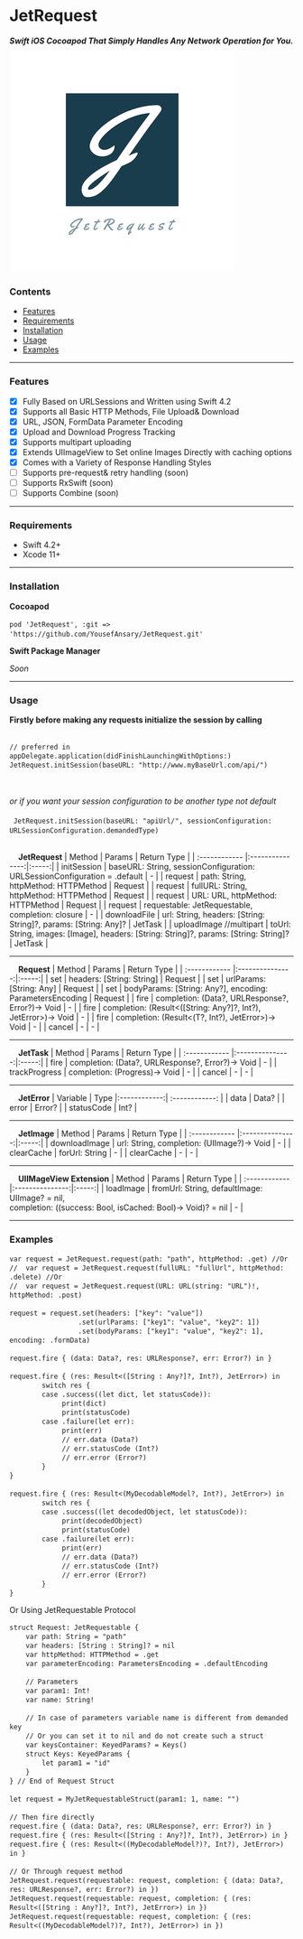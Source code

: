 
# JetRequest
***Swift iOS Cocoapod That Simply Handles Any Network Operation for You.***
![](https://raw.githubusercontent.com/YousefAnsary/JetRequest/master/logo.png?s=550)

### Contents
- [Features](#features)
- [Requirements](#requirements)
- [Installation](#installation)
- [Usage](#usage)
- [Examples](#examples)

----

### Features

- [x] Fully Based on URLSessions and Written using Swift 4.2
- [x] Supports all Basic HTTP Methods, File Upload& Download
- [x] URL, JSON, FormData Parameter Encoding
- [x] Upload and Download Progress Tracking
- [x] Supports multipart uploading
- [x] Extends UIImageView to Set online Images Directly with caching options
- [x] Comes with a Variety of Response Handling Styles
- [ ] Supports pre-request& retry handling (soon)
- [ ] Supports RxSwift (soon)
- [ ] Supports Combine (soon)

----

### Requirements
- Swift 4.2+
- Xcode 11+

----

### Installation
**Cocoapod**

``` pod 'JetRequest', :git => 'https://github.com/YousefAnsary/JetRequest.git' ```

**Swift Package Manager**

*Soon*

----

### Usage
**Firstly before making any requests initialize the session by calling** 
<br/> <br/>
```
// preferred in appDelegate.application(didFinishLaunchingWithOptions:)
JetRequest.initSession(baseURL: "http://www.myBaseUrl.com/api/") 
```
<br/> <br/>
*or if you want your session configuration to be another type not default*
<br/> <br/>
```  JetRequest.initSession(baseURL: "apiUrl/", sessionConfiguration: URLSessionConfiguration.demandedType)  ```
<br/> <br/>

&nbsp; &nbsp; **JetRequest**
| Method  | Params  | Return Type |
| :------------ |:---------------:|:-----:|
| initSession      | baseURL: String, sessionConfiguration: URLSessionConfiguration = .default | - |
| request      | path: String, httpMethod: HTTPMethod | Request |
| request      | fullURL: String, httpMethod: HTTPMethod | Request |
| request      | URL: URL, httpMethod: HTTPMethod | Request |
| request      | requestable: JetRequestable, completion: closure | - |
| downloadFile      | url: String, headers: [String: String]?, params: [String: Any]?  | JetTask |
| uploadImage //multipart | toUrl: String, images: [Image], headers: [String: String]?, params: [String: String]? | JetTask |

----
&nbsp; &nbsp; **Request**
| Method  | Params  | Return Type |
| :------------ |:---------------:|:-----:|
| set      | headers: [String: String] | Request |
| set      | urlParams: [String: Any] | Request |
| set      | bodyParams: [String: Any?], encoding: ParametersEncoding | Request |
| fire     | completion: (Data?, URLResponse?, Error?)-> Void | - |
| fire     | completion: (Result<([String: Any?]?, Int?), JetError>)-> Void | - |
| fire     | completion: (Result<(T?, Int?), JetError>)-> Void | - |
| cancel   | - | - |

----
&nbsp; &nbsp; **JetTask**
| Method  | Params  | Return Type |
| :------------ |:---------------:|:-----:|
| fire     | completion: (Data?, URLResponse?, Error?)-> Void | - |
| trackProgress     | completion: (Progress)-> Void | - |
| cancel   | - | - |

----
&nbsp; &nbsp; **JetError**
| Variable | Type
|:------------:| :------------: |
| data | Data? |
| error | Error? |
| statusCode | Int? |

----
&nbsp; &nbsp; **JetImage**
| Method  | Params  | Return Type |
| :------------ |:---------------:|:-----:|
| downloadImage | url: String, completion: (UIImage?)-> Void | - |
| clearCache | forUrl: String | - |
| clearCache | - | - |

----
&nbsp; &nbsp; **UIIMageView Extension**
| Method  | Params  | Return Type |
| :------------ |:---------------:|:-----:|
| loadImage | fromUrl: String, defaultImage: UIImage? = nil,<br/> completion: ((success: Bool, isCached: Bool)-> Void)? = nil | - |

----
### Examples
```
var request = JetRequest.request(path: "path", httpMethod: .get) //Or
//  var request = JetRequest.request(fullURL: "fullUrl", httpMethod: .delete) //Or
//  var request = JetRequest.request(URL: URL(string: "URL")!, httpMethod: .post)
        
request = request.set(headers: ["key": "value"])
                 .set(urlParams: ["key1": "value", "key2": 1])
                 .set(bodyParams: ["key1": "value", "key2": 1], encoding: .formData)
        
request.fire { (data: Data?, res: URLResponse?, err: Error?) in }
        
request.fire { (res: Result<([String : Any?]?, Int?), JetError>) in
        switch res {
        case .success((let dict, let statusCode)):
             print(dict)
             print(statusCode)
        case .failure(let err):
             print(err)
             // err.data (Data?)
             // err.statusCode (Int?)
             // err.error (Error?)
        }
}
        
request.fire { (res: Result<(MyDecodableModel?, Int?), JetError>) in
        switch res {
        case .success((let decodedObject, let statusCode)):
             print(decodedObject)
             print(statusCode)
        case .failure(let err):
             print(err)
             // err.data (Data?)
             // err.statusCode (Int?)
             // err.error (Error?)
        }
}
```
Or Using JetRequestable Protocol
```
struct Request: JetRequestable {
    var path: String = "path"
    var headers: [String : String]? = nil
    var httpMethod: HTTPMethod = .get
    var parameterEncoding: ParametersEncoding = .defaultEncoding
    
    // Parameters
    var param1: Int!
    var name: String!
    
    // In case of parameters variable name is different from demanded key 
    // Or you can set it to nil and do not create such a struct
    var keysContainer: KeyedParams? = Keys()
    struct Keys: KeyedParams {
        let param1 = "id"
    }   
} // End of Request Struct

let request = MyJetRequestableStruct(param1: 1, name: "")

// Then fire directly
request.fire { (data: Data?, res: URLResponse?, err: Error?) in }
request.fire { (res: Result<([String : Any?]?, Int?), JetError>) in }
request.fire { (res: Result<((MyDecodableModel?)?, Int?), JetError>) in }

// Or Through request method 
JetRequest.request(requestable: request, completion: { (data: Data?, res: URLResponse?, err: Error?) in })
JetRequest.request(requestable: request, completion: { (res: Result<([String : Any?]?, Int?), JetError>) in })
JetRequest.request(requestable: request, completion: { (res: Result<((MyDecodableModel?)?, Int?), JetError>) in })
```
